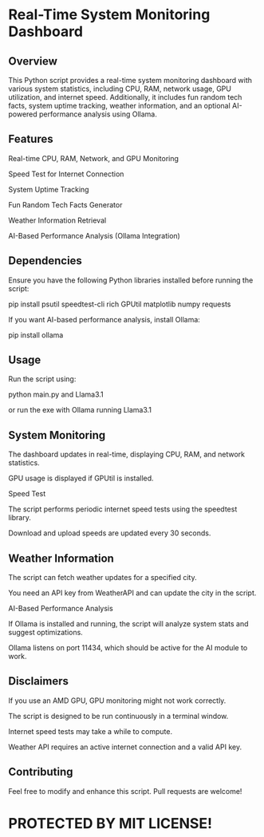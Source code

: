 <h1>Real-Time System Monitoring Dashboard</h1>

<h2>Overview</h2>

This Python script provides a real-time system monitoring dashboard with various system statistics, including CPU, RAM, network usage, GPU utilization, and internet speed. Additionally, it includes fun random tech facts, system uptime tracking, weather information, and an optional AI-powered performance analysis using Ollama.

<h2>Features</h2>

Real-time CPU, RAM, Network, and GPU Monitoring

Speed Test for Internet Connection

System Uptime Tracking

Fun Random Tech Facts Generator

Weather Information Retrieval

AI-Based Performance Analysis (Ollama Integration)

<h2>Dependencies</h2>

Ensure you have the following Python libraries installed before running the script:

pip install psutil speedtest-cli rich GPUtil matplotlib numpy requests

If you want AI-based performance analysis, install Ollama:

pip install ollama

<h2>Usage</h2>

Run the script using:

python main.py and Llama3.1

or run the exe with Ollama running Llama3.1

<h2>System Monitoring</h2>

The dashboard updates in real-time, displaying CPU, RAM, and network statistics.

GPU usage is displayed if GPUtil is installed.

Speed Test

The script performs periodic internet speed tests using the speedtest library.

Download and upload speeds are updated every 30 seconds.

<h2>Weather Information</h2>

The script can fetch weather updates for a specified city.

You need an API key from WeatherAPI and can update the city in the script.

AI-Based Performance Analysis

If Ollama is installed and running, the script will analyze system stats and suggest optimizations.

Ollama listens on port 11434, which should be active for the AI module to work.

<h2>Disclaimers</h2>

If you use an AMD GPU, GPU monitoring might not work correctly.

The script is designed to be run continuously in a terminal window.

Internet speed tests may take a while to compute.

Weather API requires an active internet connection and a valid API key.

<h2>Contributing</h2>

Feel free to modify and enhance this script. Pull requests are welcome!

<h1>PROTECTED BY MIT LICENSE!</h1>
